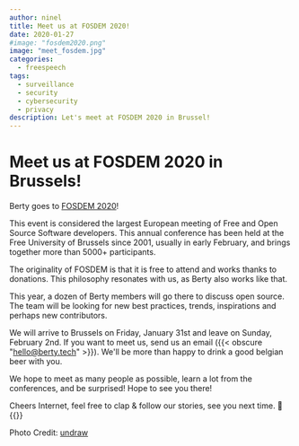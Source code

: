 ```yaml
---
author: ninel
title: Meet us at FOSDEM 2020!
date: 2020-01-27
#image: "fosdem2020.png"
image: "meet_fosdem.jpg"
categories:
  - freespeech
tags:
  - surveillance
  - security
  - cybersecurity
  - privacy
description: Let's meet at FOSDEM 2020 in Brussel!
---
```


# Meet us at FOSDEM 2020 in Brussels!

Berty goes to [FOSDEM 2020](https://fosdem.org/2020/about/)!

This event is considered the largest European meeting of Free and Open Source Software developers.  This annual conference has been held at the Free University of Brussels since 2001, usually in early February, and brings together more than 5000+ participants.

The originality of FOSDEM is that it is free to attend and works thanks to donations. This philosophy resonates with us, as Berty also works like that.

This year, a dozen of Berty members will go there to discuss open source. The team will be looking for new best practices, trends, inspirations and perhaps new contributors.

We will arrive to Brussels on Friday, January 31st and leave on Sunday, February 2nd. If you want to meet us, send us an email ({{< obscure "hello@berty.tech" >}}). We'll be more than happy to drink a good belgian beer with you.

We hope to meet as many people as possible, learn a lot from the conferences, and be surprised! Hope to see you there!



Cheers Internet, feel free to clap & follow our stories, see you next time. 🤫 </br>
 {{<tweet id="1175014666310959104">}}

Photo Credit: [undraw](https://undraw.co/illustrations) 
